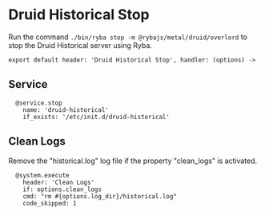 
# Druid Historical Stop

Run the command `./bin/ryba stop -m @rybajs/metal/druid/overlord` to stop the Druid 
Historical server using Ryba.

    export default header: 'Druid Historical Stop', handler: (options) ->

## Service

      @service.stop
        name: 'druid-historical'
        if_exists: '/etc/init.d/druid-historical'

## Clean Logs

Remove the "historical.log" log file if the property "clean_logs" is
activated.

      @system.execute
        header: 'Clean Logs'
        if: options.clean_logs
        cmd: "rm #{options.log_dir}/historical.log"
        code_skipped: 1
